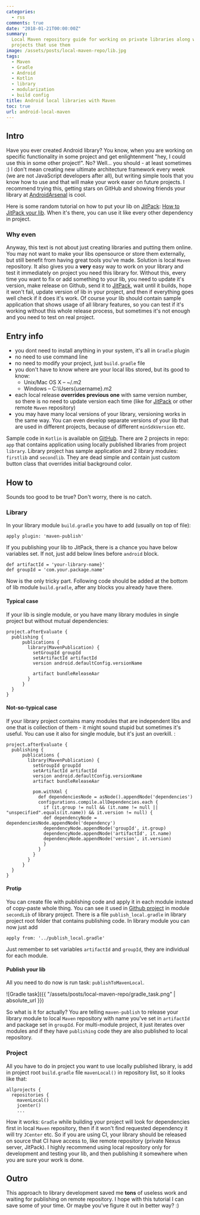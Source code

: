 ```yaml
---
categories:
  - rss
comments: true
date: "2018-01-21T00:00:00Z"
summary:
  Local Maven repository guide for working on private libraries along with
  projects that use them
image: /assets/posts/local-maven-repo/lib.jpg
tags:
  - Maven
  - Gradle
  - Android
  - Kotlin
  - library
  - modularization
  - build config
title: Android local libraries with Maven
toc: true
url: android-local-maven
---
```


## Intro

Have you ever created Android library? You know, when you are working on specific functionality in some project and get enlightenment "hey, I could use this in some other project!". No? Well... you should - at least sometimes :) I don't mean creating new ultimate architecture framework every week (we are not JavaScript developers after all), but writing simple tools that you know how to use and that will make your work easer on future projects. I recommend trying this, getting stars on GitHub and showing friends your library at [AndroidArsenal][AndroidArsenal] is cool.

Here is some random tutorial on how to put your lib on [JitPack][JitPack]: [How to JitPack your lib][How to JitPack your lib]. When it's there, you can use it like every other dependency in project.

### Why even

Anyway, this text is not about just creating libraries and putting them online. You may not want to make your libs opensource or store them externally, but still benefit from having great tools you've made. Solution is local `Maven` repository. It also gives you a **very** easy way to work on your library and test it immediately on project you need this library for. Without this, every time you want to fix or add something to your lib, you need to update it's version, make release on Github, send it to [JitPack][JitPack], wait until it builds, hope it won't fail, update version of lib in your project, and then if everything goes well check if it does it's work. Of course your lib should contain sample application that shows usage of all library features, so you can test if it's working without this whole release process, but sometimes it's not enough and you need to test on real project.

## Entry info

- you dont need to install anything in your system, it's all in `Gradle` plugin
- no need to use command line
- no need to modify your project, just `build.gradle` file
- you don't have to know where are your local libs stored, but its good to know:
  - Unix/Mac OS X – ~/.m2
  - Windows – C:\Users\{username}\.m2
- each local release **overrides previous one** with same version number, so there is no need to update version each time (like for [JitPack][JitPack] or other remote `Maven` repository)
- you may have many local versions of your library, versioning works in the same way. You can even develop separate versions of your lib that are used in different projects, because of different `minSdkVersion` etc.

Sample code in `Kotlin` is available on [GitHub][github]. There are 2 projects in repo: `app` that contains application using locally published libraries from project `library`. Library project has sample application and 2 library modules: `firstlib` and `secondlib`. They are dead simple and contain just custom button class that overrides initial background color.

## How to

Sounds too good to be true? Don't worry, there is no catch.

### Library

In your library module `build.gradle` you have to add (usually on top of file):

```
apply plugin: 'maven-publish'
```

If you publishing your lib to JitPack, there is a chance you have below variables set. If not, just add below lines before `android` block.

```
def artifactId = 'your-library-name}'
def groupId = 'com.your.package.name'
```

Now is the only tricky part. Following code should be added at the bottom of lib module `build.gradle`, after any blocks you already have there.

#### Typical case

If your lib is single module, or you have many library modules in single project but without mutual dependencies:

```
project.afterEvaluate {
  publishing {
      publications {
        library(MavenPublication) {
          setGroupId groupId
          setArtifactId artifactId
          version android.defaultConfig.versionName

          artifact bundleReleaseAar
        }
      }
  }
}
```

#### Not-so-typical case

If your library project contains many modules that are independent libs and one that is collection of them - it might sound stupid but sometimes it's useful. You can use it also for single module, but it's just an overkill. :

```
project.afterEvaluate {
  publishing {
      publications {
        library(MavenPublication) {
          setGroupId groupId
          setArtifactId artifactId
          version android.defaultConfig.versionName
          artifact bundleReleaseAar

          pom.withXml {
            def dependenciesNode = asNode().appendNode('dependencies')
            configurations.compile.allDependencies.each {
              if (it.group != null && (it.name != null || "unspecified".equals(it.name)) && it.version != null) {
              def dependencyNode = dependenciesNode.appendNode('dependency')
              dependencyNode.appendNode('groupId', it.group)
              dependencyNode.appendNode('artifactId', it.name)
              dependencyNode.appendNode('version', it.version)
              }
            }
          }
        }
      }
  }
}
```

#### Protip

You can create file with publishing code and apply it in each module instead of copy-paste whole thing. You can see it used in [Github project][github] in module `secondLib` of library project. There is a file `publish_local.gradle` in library project root folder that contains publishing code. In library module you can now just add

```
apply from: '../publish_local.gradle'
```

Just remember to set variables `artifactId` and `groupId`, they are individual for each module.

#### Publish your lib

All you need to do now is run task: `publishToMavenLocal`.

![Gradle task]({{ "/assets/posts/local-maven-repo/gradle_task.png" | absolute_url }})

So what is it for actually? You are telling `maven-publish` to release your library module to local `Maven` repository with name you've set in `artifactId` and package set in `groupId`. For multi-module project, it just iterates over modules and if they have `publishing` code they are also published to local repository.

### Project

All you have to do in project you want to use locally published library, is add in project root `build.gradle` file `mavenLocal()` in repository list, so it looks like that:

```
allprojects {
  repositories {
    mavenLocal()
    jcenter()
    ...
```

How it works: `Gradle` while building your project will look for dependencies first in local `Maven` repository, then if it won't find requested dependency it will try `JCenter` etc. So if you are using CI, your library should be released on source that CI have access to, like remote repository (private Nexus server, JitPack).
I highly recommend using local repository only for development and testing your lib, and then publishing it somewhere when you are sure your work is done.

## Outro

This approach to library development saved me **tons** of useless work and waiting for publishing on remote repository. I hope with this tutorial I can save some of your time. Or maybe you've figure it out in better way? :)

[AndroidArsenal]: https://android-arsenal.com/
[JitPack]: https://jitpack.io/
[How to JitPack your lib]: https://medium.com/@ome450901/publish-an-android-library-by-jitpack-a0342684cbd0
[github]: https://github.com/asvid/local_maven_repo
